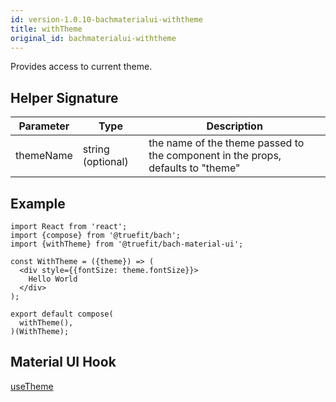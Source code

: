```yaml
---
id: version-1.0.10-bachmaterialui-withtheme
title: withTheme
original_id: bachmaterialui-withtheme
---
```


Provides access to current theme.

## Helper Signature

| Parameter | Type              | Description                                                                     |
| --------- | ----------------- | ------------------------------------------------------------------------------- |
| themeName | string (optional) | the name of the theme passed to the component in the props, defaults to "theme" |

## Example

```
import React from 'react';
import {compose} from '@truefit/bach';
import {withTheme} from '@truefit/bach-material-ui';

const WithTheme = ({theme}) => (
  <div style={{fontSize: theme.fontSize}}>
    Hello World
  </div>
);

export default compose(
  withTheme(),
)(WithTheme);
```

## Material UI Hook

[useTheme](https://material-ui.com/styles/api/#usetheme-theme)